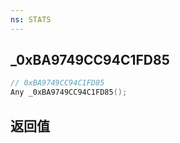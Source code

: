 ```yaml
---
ns: STATS
---
```

## _0xBA9749CC94C1FD85

```c
// 0xBA9749CC94C1FD85
Any _0xBA9749CC94C1FD85();
```


## 返回值
